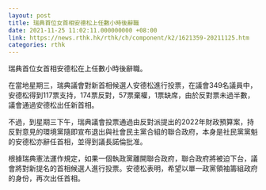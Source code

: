 ```yaml
---
layout: post
title: 瑞典首位女首相安德松上任數小時後辭職
date: 2021-11-25 11:02:11.000000000 +08:00
link: https://news.rthk.hk/rthk/ch/component/k2/1621359-20211125.htm
categories: rthk
---
```


瑞典首位女首相安德松在上任數小時後辭職。

在當地星期三，瑞典議會對新首相候選人安德松進行投票，在議會349名議員中，安德松得到117票支持，174票反對，57票棄權，1票缺席，由於反對票未過半數，議會通過安德松出任新首相。

不過，到星期三下午，瑞典議會投票通過由反對派提出的2022年財政預算案，持反對意見的環境黨隨即宣布退出與社會民主黨合組的聯合政府，本身是社民黨黨魁的安德松亦辭任首相，並得到議長諾倫批准。

根據瑞典憲法運作規定，如果一個執政黨離開聯合政府，聯合政府將被迫下台，議會將對新提名的首相候選人進行投票。安德松表明，希望以單一政黨領袖籌組政府的身份，再次出任首相。

